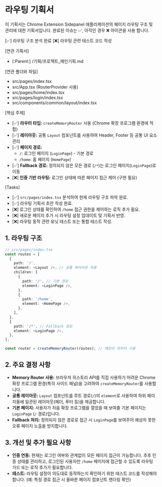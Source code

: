 # 라우팅 기획서

이 기획서는 Chrome Extension Sidepanel 애플리케이션의 페이지 라우팅 구조 및 관리에 대한 기획서입니다.
완료된 이슈는 ✅, 아직인 경우 ❌ 아이콘을 사용 합니다.

[✅] 라우팅 구조 분석 완료
[❌] 라우팅 관련 테스트 코드 작성

[연관 기획서]
 - [:Parent:] /기획/프로젝트_메인기획.md

[연관 폴더와 파일]
 - src/pages/index.tsx
 - src/App.tsx (RouterProvider 사용)
 - src/pages/home/index.tsx
 - src/pages/login/index.tsx
 - src/components/common/layout/index.tsx

[핵심 주제]
 - [✅] **라우터 타입:** `createMemoryRouter` 사용 (Chrome 확장 프로그램 환경에 적합)
 - [✅] **레이아웃:** 공통 `Layout` 컴포넌트를 사용하여 Header, Footer 등 공통 UI 요소 관리
 - [✅] **페이지 경로:**
    - `/`: 로그인 페이지 (`LoginPage`) - 기본 경로
    - `/home`: 홈 페이지 (`HomePage`)
 - [✅] **Fallback 경로:** 정의되지 않은 모든 경로 (`/*`)는 로그인 페이지(`LoginPage`)로 이동
 - [❌] **인증 기반 라우팅:** 로그인 상태에 따른 페이지 접근 제어 (구현 필요)

[Tasks]
 - [✅] `src/pages/index.tsx` 분석하여 현재 라우팅 구조 파악 완료.
 - [✅] 라우팅 기획서 초안 작성 완료.
 - [❌] 로그인 상태를 확인하여 `/home` 접근 권한을 제어하는 로직 추가 필요.
 - [❌] 새로운 페이지 추가 시 라우팅 설정 업데이트 및 기획서 반영.
 - [❌] 라우팅 동작 관련 유닛 테스트 또는 통합 테스트 작성.

## 1. 라우팅 구조

```typescript
// src/pages/index.tsx
const routes = [
  {
    path: '/',
    element: <Layout />, // 공통 레이아웃 적용
    children: [
      {
        path: '/', // 기본 경로
        element: <LoginPage />,
      },
      {
        path: '/home',
        element: <HomePage />,
      },
    ],
  },
  {
    path: '/*', // Fallback 경로
    element: <LoginPage />,
  },
];

const router = createMemoryRouter(routes); // 메모리 라우터 사용
```

## 2. 주요 결정 사항

- **Memory Router 사용:** 브라우저 히스토리 API를 직접 사용하기 어려운 Chrome 확장 프로그램 환경(특히 사이드 패널)을 고려하여 `createMemoryRouter`를 사용합니다.
- **공통 레이아웃:** `Layout` 컴포넌트를 루트 경로(`/`)의 `element`로 사용하여 하위 페이지들에 일관된 레이아웃(헤더, 푸터 등)을 제공합니다.
- **기본 페이지:** 사용자가 처음 확장 프로그램을 열었을 때 보여줄 기본 페이지는 `LoginPage` (`/` 경로)입니다.
- **Fallback 처리:** 정의되지 않은 경로로 접근 시 `LoginPage`를 보여주어 예상치 못한 오류 페이지 노출을 방지합니다.

## 3. 개선 및 추가 필요 사항

- **인증 연동:** 현재는 로그인 여부와 관계없이 모든 페이지 접근이 가능합니다. 추후 인증 상태를 관리하고, 로그인된 사용자만 `/home` 페이지에 접근할 수 있도록 라우팅 가드 또는 로직 추가가 필요합니다.
- **테스트:** 라우팅 설정이 의도대로 동작하는지 확인하기 위한 테스트 코드를 작성해야 합니다. (예: 특정 경로 접근 시 올바른 페이지 컴포넌트 렌더링 확인)